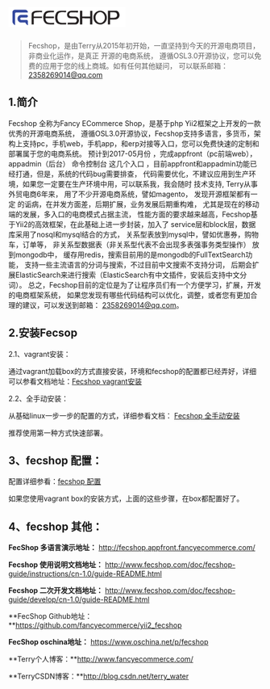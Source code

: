 ![Fecshop 介绍](images/fecshop_logo.png)
====================

> Fecshop，是由Terry从2015年初开始，一直坚持到今天的开源电商项目，非商业化运作，是真正
> 开源的电商系统， 遵循OSL3.0开源协议，您可以免费的应用于您的线上商城。如有任何其他疑问，
> 可以联系邮箱：2358269014@qq.com


1.简介
------------

Fecshop 全称为Fancy ECommerce Shop，是基于php Yii2框架之上开发的一款优秀的开源电商系统，
遵循OSL3.0开源协议，Fecshop支持多语言，多货币，架构上支持pc，手机web，手机app，和erp对接等入口，您可以免费快速的定制和部署属于您的电商系统。
预计到2017-05月份 ，完成appfront（pc前端web），appadmin（后台）
命令控制台 这几个入口 ，目前appfront和appadmin功能已经打通，但是，系统的代码bug需要排查，
代码需要优化，不建议应用到生产环境，如果您一定要在生产环境中用，可以联系我，我会随时
技术支持,
Terry从事外贸电商6年来， 用了不少开源电商系统，譬如magento，
发现开源框架都有一定 的诟病，在并发方面差，后期扩展，业务发展后期重构难， 
尤其是现在的移动端的发展，多入口的电商模式占据主流， 
性能方面的要求越来越高，Fecshop基于Yii2的高效框架，在此基础上进一步封装，加入了
service层和block层，数据库采用了nosql和mysql结合的方式， 
关系型表放到mysql中，譬如优惠券，购物车，订单等， 
非关系型数据表（非关系型代表不会出现多表强事务类型操作） 放到mongodb中，
缓存用redis，搜索目前用的是mongodb的FullTextSearch功能，
支持一些主流语言的分词与搜索，不过目前中文搜索不支持分词，
后期会扩展ElasticSearch来进行搜索（ElasticSearch有中文插件，安装后支持中文分词）。
总之，Fecshop目前的定位是为了让程序员们有一个方便学习，扩展，开发的电商框架系统，
如果您发现有哪些代码结构可以优化，调整，或者您有更加合理的建议，可以发送到邮箱：
2358269014@qq.com。

2.安装Fecsop
------------

2.1、vagrant安装：

通过vagrant加载box的方式直接安装，环境和fecshop的配置都已经弄好，详细可以参看文档地址：[Fecshop vagrant安装](http://www.fecshop.com/doc/fecshop-guide/develop/cn-1.0/guide-fecshop-about-vagrantinstall.html)


2.2、全手动安装：

从基础linux一步一步的配置的方式，详细参看文档： [Fecshop 全手动安装](http://www.fecshop.com/doc/fecshop-guide/develop/cn-1.0/guide-fecshop-about-hand-install.html)

推荐使用第一种方式快速部署。

3、fecshop 配置：
----------------

配置详细参看：[fecshop 配置](http://www.fecshop.com/doc/fecshop-guide/develop/cn-1.0/guide-fecshop-about-config.html)

如果您使用vagrant box的安装方式，上面的这些步骤，在box都配置好了。



4、fecshop 其他：
----------------

**FecShop 多语言演示地址：** http://fecshop.appfront.fancyecommerce.com/

**Fecshop 使用说明文档地址：** http://www.fecshop.com/doc/fecshop-guide/instructions/cn-1.0/guide-README.html

**Fecshop 二次开发文档地址：** http://www.fecshop.com/doc/fecshop-guide/develop/cn-1.0/guide-README.html

**FecShop Github地址：**https://github.com/fancyecommerce/yii2_fecshop

**FecShop oschina地址：** https://www.oschina.net/p/fecshop

**Terry个人博客：**http://www.fancyecommerce.com/

**TerryCSDN博客：**http://blog.csdn.net/terry_water















